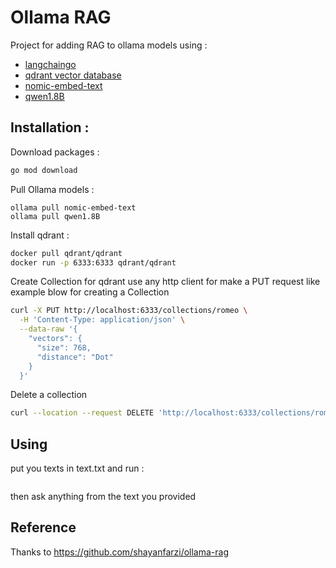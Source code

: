 # Ollama RAG
Project for adding RAG to ollama models using :
- [langchaingo](https://github.com/tmc/langchaingo)
- [qdrant vector database](https://github.com/qdrant/qdrant)
- [nomic-embed-text](https://ollama.com/library/nomic-embed-text)
- [qwen1.8B](https://github.com/QwenLM/Qwen1.5)

## Installation :
Download packages :
```bash
go mod download
```
Pull Ollama models :
```
ollama pull nomic-embed-text
ollama pull qwen1.8B
```

Install qdrant :
```bash
docker pull qdrant/qdrant
docker run -p 6333:6333 qdrant/qdrant
```
Create Collection for qdrant
use any http client for make a PUT request like example blow for creating a Collection

```bash
curl -X PUT http://localhost:6333/collections/romeo \
  -H 'Content-Type: application/json' \
  --data-raw '{
    "vectors": {
      "size": 768,
      "distance": "Dot"
    }
  }'
```

Delete a collection
```bash
curl --location --request DELETE 'http://localhost:6333/collections/romeo'
```

## Using

put you texts in text.txt and run :
``` go run main.go getanswer
```
then ask anything from the text you provided


## Reference
Thanks to https://github.com/shayanfarzi/ollama-rag
